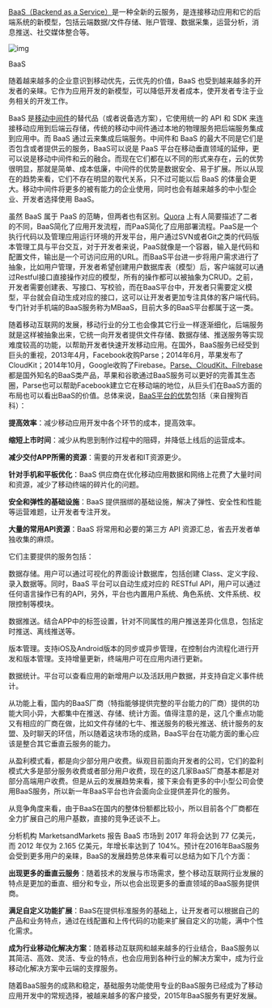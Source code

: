 [BaaS（Backend as a Service）](https://link.jianshu.com?t=http://en.wikipedia.org/wiki/Mobile_Backend_as_a_service)是一种全新的云服务，是连接移动应用和它的后端系统的新模型，包括云端数据/文件存储、账户管理、数据采集，运营分析，消息推送、社交媒体整合等。



![img](https:////upload-images.jianshu.io/upload_images/735737-4f473d584d730695.png?imageMogr2/auto-orient/strip|imageView2/2/w/597/format/webp)

BaaS

随着越来越多的企业意识到移动优先，云优先的价值，BaaS 也受到越来越多的开发者的亲睐。它作为应用开发的新模型，可以降低开发者成本，使开发者专注于业务相关的开发工作。

BaaS 是[移动中间件](https://link.jianshu.com?t=http://baike.baidu.com/view/5578531.htm)的替代品（或者说备选方案），它使用统一的 API 和 SDK 来连接移动应用到后端云存储，传统的移动中间件通过本地的物理服务把后端服务集成到应用中。而 BaaS 通过云来集成后端服务。中间件和 BaaS 的最大不同是它们是否包含或者提供云的服务，BaaS可以说是 PaaS 平台在移动垂直领域的延伸，更可以说是移动中间件和云的融合。而现在它们都在以不同的形式来存在，云的优势很明显，那就是简单、成本低廉，中间件的优势是数据安全、易于扩展。所以从现在的趋势来看，它们不存在明显的取代关系，只不过可能以后 BaaS 的体量会更大。移动中间件将更多的被有能力的企业使用，同时也会有越来越多的中小型企业、开发者选择使用 BaaS。

虽然 BaaS 属于 PaaS 的范畴，但两者也有区别。[Quora](https://link.jianshu.com?t=http://www.quora.com/TechCrunch/What-is-the-difference-between-BaaS-and-PaaS) 上有人简要描述了二者的不同，BaaS简化了应用开发流程，而PaaS简化了应用部署流程。PaaS是一个执行代码以及管理应用运行环境的开发平台，用户通过SVN或者Git之类的代码版本管理工具与平台交互，对于开发者来说，PaaS就像是一个容器，输入是代码和配置文件，输出是一个可访问应用的URL。而BaaS平台进一步将用户需求进行了抽象，比如用户管理，开发者希望创建用户数据库表（模型）后，客户端就可以通过Restful接口直接操作对应的模型，所有的操作都可以被抽象为CRUD。之前，开发者需要创建表、写接口、写校验，而在BaaS平台中，开发者只需要定义模型，平台就会自动生成对应的接口，这可以让开发者更加专注具体的客户端代码。专门针对手机端的BaaS服务称为MBaaS，目前大多的BaaS平台都属于这一类。

随着移动互联网的发展，移动行业的分工也会像其它行业一样逐渐细化，后端服务就是这样被抽象出来，它统一向开发者提供文件存储、数据存储、推送服务等实现难度较高的功能，以帮助开发者快速开发移动应用。在国外，BaaS服务已经受到巨头的重视，2013年4月，Facebook收购Parse；2014年6月，苹果发布了CloudKit；2014年10月，Google收购了Firebase。[Parse、CloudKit、Filrebase](https://link.jianshu.com?t=http://www.pingwest.com/baas/)都是国外知名的BaaS类产品，苹果和谷歌通过BaaS服务可以更好的完善其生态圈，Parse也可以帮助Facebook建立它在移动端的地位，从巨头们在BaaS方面的布局也可以看出BaaS的价值。总体来说，[BaaS平台的优势](https://link.jianshu.com?t=http://baike.sogou.com/v60223197.htm#para3)包括（来自搜狗百科）：

**提高效率**：减少移动应用开发中各个环节的成本，提高效率。

**缩短上市时间**：减少从构思到制作过程中的阻碍，并降低上线后的运营成本。

**减少交付APP所需的资源**：需要的开发者和IT资源更少。

**针对手机和平板优化**：BaaS 供应商在优化移动应用数据和网络上花费了大量时间和资源，减少了移动终端的碎片化的问题。

**安全和弹性的基础设施**：BaaS 提供捆绑的基础设施，解决了弹性、安全性和性能等运营难题，让开发者专注开发。

**大量的常用API资源**：BaaS 将常用和必要的第三方 API 资源汇总，省去开发者单独收集的麻烦。

它们主要提供的服务包括：

数据存储。用户可以通过可视化的界面设计数据库，包括创建 Class、定义字段、录入数据等。同时，BaaS 平台可以自动生成对应的 RESTful API，用户可以通过任何语言操作已有的API，另外，平台也内置用户系统、角色系统、文件系统、权限控制等模块。

数据推送。结合APP中的标签设置，针对不同属性的用户推送差异化信息，包括定时推送、离线推送等。

版本管理。支持iOS及Android版本的同步或异步管理，在控制台内流程化进行开发和版本管理。支持增量更新，终端用户可在应用内进行更新。

数据统计。平台可以查看应用的新增用户以及活跃用户数据，并支持自定义事件统计。

从功能上看，国内的BaaS厂商（特指能够提供完整的平台能力的厂商）提供的功能大同小异，大都集中在推送、存储、统计方面。值得注意的是，这几个重点功能又有相应的厂商在做，比如文件存储的七牛、推送服务的极光推送、统计服务的友盟、及时聊天的环信，所以随着这块市场的成熟，BaaS平台在功能方面的重心应该是整合其它垂直云服务的能力。

从盈利模式看，都是向少部分用户收费。纵观目前面向开发者的公司，它们的盈利模式大多是部分服务收费或者部分用户收费，现在的这几家BaaS厂商基本都是对部分高端用户收费。但是从云的发展趋势来看，接下来会有更多的中小型公司会使用BaaS服务，所以新一年BaaS平台也许会面向企业提供差异化的服务。

从竞争角度来看，由于BaaS在国内的整体份额都比较小，所以目前各个厂商都在全力扩展自己的用户基数，直接的竞争还谈不上。

分析机构 MarketsandMarkets 报告 BaaS 市场到 2017 年将会达到 77 亿美元，而 2012 年仅为 2.165 亿美元，年增长率达到了 104%。预计在2016年BaaS服务会受到更多用户的亲睐，BaaS的发展趋势总体来看可以总结为如下几个方面：

**出现更多的垂直云服务**：随着技术的发展与市场需求，整个移动互联网行业发展的特点是更加的垂直、细分和专业，所以也会出现更多的垂直领域的BaaS服务提供商。

**满足自定义功能扩展**：BaaS在提供标准服务的基础上，让开发者可以根据自己的产品和业务特点，通过在线配置和上传代码的功能来扩展自定义的功能，满中个性化需求。

**成为行业移动化解决方案**：随着移动互联网和越来越多的行业结合，BaaS服务以其简洁、高效、灵活、专业的特点，也会应用到各种行业的解决方案中，成为行业移动化解决方案中云端的支撑服务。

随着BaaS服务的成熟和稳定，基础服务功能使用专业的BaaS服务已经成为了移动应用开发中的常规选择，被越来越多的客户接受，2015年BaaS服务有更好发展。